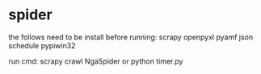# spider
the follows need to be install before running:
   scrapy
   openpyxl
   pyamf
   json
   schedule
   pypiwin32

run cmd:
   scrapy crawl NgaSpider
   or
   python timer.py

